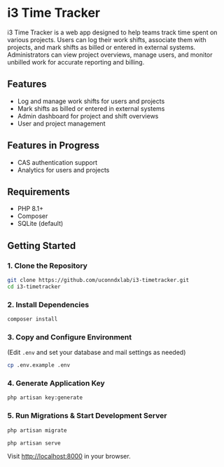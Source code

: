 # i3 Time Tracker

i3 Time Tracker is a web app designed to help teams track time spent on various projects. Users can log their work shifts, associate them with projects, and mark shifts as billed or entered in external systems. Administrators can view project overviews, manage users, and monitor unbilled work for accurate reporting and billing.

## Features

- Log and manage work shifts for users and projects
- Mark shifts as billed or entered in external systems
- Admin dashboard for project and shift overviews
- User and project management

## Features in Progress

- CAS authentication support
- Analytics for users and projects

## Requirements

- PHP 8.1+
- Composer
- SQLite (default)

## Getting Started

### 1. Clone the Repository

```bash
git clone https://github.com/uconndxlab/i3-timetracker.git
cd i3-timetracker
```

### 2. Install Dependencies

```bash
composer install
```

### 3. Copy and Configure Environment

(Edit `.env` and set your database and mail settings as needed)

```bash
cp .env.example .env
```

### 4. Generate Application Key

```bash
php artisan key:generate
```

### 5. Run Migrations & Start Development Server

```bash
php artisan migrate

php artisan serve
```

Visit [http://localhost:8000](http://localhost:8000) in your browser.